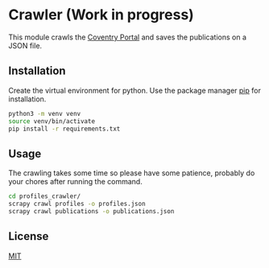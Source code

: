 # Crawler (Work in progress)

This module crawls the [Coventry Portal](https://pureportal.coventry.ac.uk/en/organisations/coventry-university/persons/) and saves the publications on a JSON file.

## Installation

Create the virtual environment for python.
Use the package manager [pip](https://pip.pypa.io/en/stable/) for installation.

```bash
python3 -m venv venv
source venv/bin/activate
pip install -r requirements.txt
```

## Usage

The crawling takes some time so please have some patience, probably do your chores after running the command.

```bash
cd profiles_crawler/
scrapy crawl profiles -o profiles.json
scrapy crawl publications -o publications.json
```

## License
[MIT](https://choosealicense.com/licenses/mit/)
